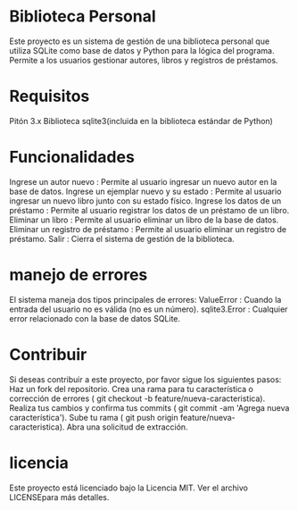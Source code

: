 # Biblioteca Personal
Este proyecto es un sistema de gestión de una biblioteca personal que utiliza SQLite como base de datos y Python para la lógica del programa. Permite a los usuarios gestionar autores, libros y registros de préstamos.

# Requisitos
Pitón 3.x
Biblioteca sqlite3(incluida en la biblioteca estándar de Python)

# Funcionalidades
Ingrese un autor nuevo : Permite al usuario ingresar un nuevo autor en la base de datos.
Ingrese un ejemplar nuevo y su estado : Permite al usuario ingresar un nuevo libro junto con su estado físico.
Ingrese los datos de un préstamo : Permite al usuario registrar los datos de un préstamo de un libro.
Eliminar un libro : Permite al usuario eliminar un libro de la base de datos.
Eliminar un registro de préstamo : Permite al usuario eliminar un registro de préstamo.
Salir : Cierra el sistema de gestión de la biblioteca.

# manejo de errores
El sistema maneja dos tipos principales de errores:
ValueError : Cuando la entrada del usuario no es válida (no es un número).
sqlite3.Error : Cualquier error relacionado con la base de datos SQLite.

# Contribuir
Si deseas contribuir a este proyecto, por favor sigue los siguientes pasos:
Haz un fork del repositorio.
Crea una rama para tu característica o corrección de errores ( git checkout -b feature/nueva-caracteristica).
Realiza tus cambios y confirma tus commits ( git commit -am 'Agrega nueva característica').
Sube tu rama ( git push origin feature/nueva-caracteristica).
Abra una solicitud de extracción.

# licencia
Este proyecto está licenciado bajo la Licencia MIT. Ver el archivo LICENSEpara más detalles.
